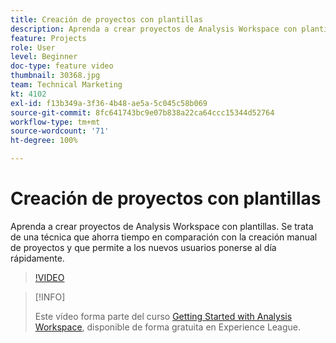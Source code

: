 ```yaml
---
title: Creación de proyectos con plantillas
description: Aprenda a crear proyectos de Analysis Workspace con plantillas
feature: Projects
role: User
level: Beginner
doc-type: feature video
thumbnail: 30368.jpg
team: Technical Marketing
kt: 4102
exl-id: f13b349a-3f36-4b48-ae5a-5c045c58b069
source-git-commit: 8fc641743bc9e07b838a22ca64ccc15344d52764
workflow-type: tm+mt
source-wordcount: '71'
ht-degree: 100%

---
```


# Creación de proyectos con plantillas

Aprenda a crear proyectos de Analysis Workspace con plantillas. Se trata de una técnica que ahorra tiempo en comparación con la creación manual de proyectos y que permite a los nuevos usuarios ponerse al día rápidamente.

>[!VIDEO](https://video.tv.adobe.com/v/30368/?quality=12&learn=on)

>[!INFO]
>
> Este vídeo forma parte del curso [Getting Started with Analysis Workspace](https://experienceleague.adobe.com/?recommended=Analytics-U-1-2020.1.workspace&amp;lang=es), disponible de forma gratuita en Experience League.